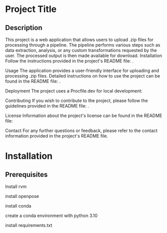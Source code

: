 # Project Title
## Description
This project is a web application that allows users to upload .zip files for processing through a pipeline. The pipeline performs various steps such as data extraction, analysis, or any custom transformations requested by the user. The processed output is then made available for download.
Installation
Follow the instructions provided in the project's README file:
.

Usage
The application provides a user-friendly interface for uploading and processing .zip files. Detailed instructions on how to use the project can be found in the README file:
.

Deployment
The project uses a Procfile.dev for local development:

Contributing
If you wish to contribute to the project, please follow the guidelines provided in the README file:
.

License
Information about the project's license can be found in the README file:

Contact
For any further questions or feedback, please refer to the contact information provided in the project's README file.


# Installation

## Prerequisites

Install rvm

install openpose

install conda

create a conda environment with python 3.10 

install requirements.txt

